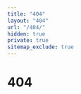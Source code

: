 ```yaml
---
title: "404"
layout: "404"
url: "/404/"
hidden: true
private: true
sitemap_exclude: true
---
```


<h1 class="display-1 text-center mx-auto py-5 my-5">404</h1>
